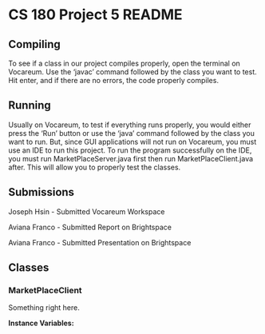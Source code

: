 # CS 180 Project 5 README

## Compiling
To see if a class in our project compiles properly, open the terminal on Vocareum. Use the ‘javac’ command followed by the class you want to test. Hit enter, and if there are no errors, the code properly compiles.

## Running
Usually on Vocareum, to test if everything runs properly, you would either press the ‘Run’ button or use the ‘java’ command followed by the class you want to run. But, since GUI applications will not run on Vocareum, you must use an IDE to run this project. To run the program successfully on the IDE, you must run MarketPlaceServer.java first then run MarketPlaceClient.java after. This will allow you to properly test the classes.

## Submissions
Joseph Hsin - Submitted Vocareum Workspace

Aviana Franco - Submitted Report on Brightspace

Aviana Franco - Submitted Presentation on Brightspace

## Classes

### MarketPlaceClient
Something right here.

**Instance Variables:**
